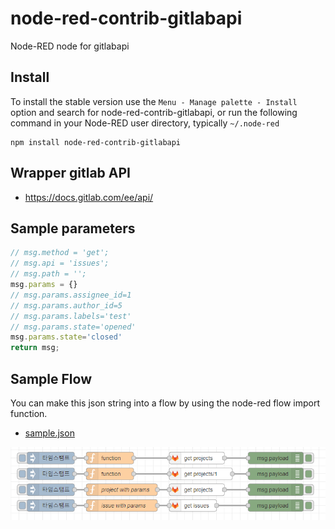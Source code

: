 node-red-contrib-gitlabapi
================
Node-RED node for gitlabapi

## Install

To install the stable version use the `Menu - Manage palette - Install`
option and search for node-red-contrib-gitlabapi, or run the following
command in your Node-RED user directory, typically `~/.node-red`

    npm install node-red-contrib-gitlabapi

## Wrapper gitlab API   
- https://docs.gitlab.com/ee/api/

## Sample parameters
```js
// msg.method = 'get';
// msg.api = 'issues';
// msg.path = '';
msg.params = {}
// msg.params.assignee_id=1
// msg.params.author_id=5
// msg.params.labels='test'
// msg.params.state='opened'
msg.params.state='closed'
return msg;
```

## Sample Flow
You can make this json string into a flow by using the node-red flow import function.

- [sample.json](examples/sample.json)

![alt](examples/sample.PNG)
